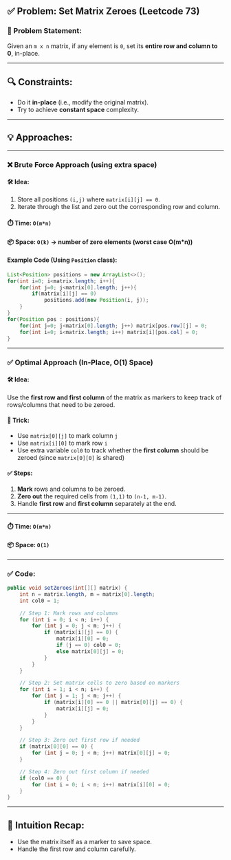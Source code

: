 ## ✅ Problem: Set Matrix Zeroes (Leetcode 73)

### 🧠 Problem Statement:
Given an `m x n` matrix, if any element is `0`, set its **entire row and column to 0**, in-place.

---

## 🔍 Constraints:
- Do it **in-place** (i.e., modify the original matrix).
- Try to achieve **constant space** complexity.

---

## 💡 Approaches:

---

### ❌ Brute Force Approach (using extra space)

#### 🛠️ Idea:
1. Store all positions `(i,j)` where `matrix[i][j] == 0`.
2. Iterate through the list and zero out the corresponding row and column.

#### ⏱️ Time: `O(m*n)`  
#### 📦 Space: `O(k)` → number of zero elements (worst case O(m*n))

#### Example Code (Using `Position` class):
```java
List<Position> positions = new ArrayList<>();
for(int i=0; i<matrix.length; i++){
    for(int j=0; j<matrix[0].length; j++){
        if(matrix[i][j] == 0)
            positions.add(new Position(i, j));
    }
}
for(Position pos : positions){
    for(int j=0; j<matrix[0].length; j++) matrix[pos.row][j] = 0;
    for(int i=0; i<matrix.length; i++) matrix[i][pos.col] = 0;
}
```

---

### ✅ Optimal Approach (In-Place, O(1) Space)

#### 🛠️ Idea:
Use the **first row and first column** of the matrix as markers to keep track of rows/columns that need to be zeroed.

#### 🔑 Trick:
- Use `matrix[0][j]` to mark column `j`
- Use `matrix[i][0]` to mark row `i`
- Use extra variable `col0` to track whether the **first column** should be zeroed (since `matrix[0][0]` is shared)

#### ✅ Steps:
1. **Mark** rows and columns to be zeroed.
2. **Zero out** the required cells from `(1,1)` to `(n-1, m-1)`.
3. Handle **first row** and **first column** separately at the end.

---

#### ⏱️ Time: `O(m*n)`  
#### 📦 Space: `O(1)`

---

### ✅ Code:
```java
public void setZeroes(int[][] matrix) {
    int n = matrix.length, m = matrix[0].length;
    int col0 = 1;

    // Step 1: Mark rows and columns
    for (int i = 0; i < n; i++) {
        for (int j = 0; j < m; j++) {
            if (matrix[i][j] == 0) {
                matrix[i][0] = 0;
                if (j == 0) col0 = 0;
                else matrix[0][j] = 0;
            }
        }
    }

    // Step 2: Set matrix cells to zero based on markers
    for (int i = 1; i < n; i++) {
        for (int j = 1; j < m; j++) {
            if (matrix[i][0] == 0 || matrix[0][j] == 0) {
                matrix[i][j] = 0;
            }
        }
    }

    // Step 3: Zero out first row if needed
    if (matrix[0][0] == 0) {
        for (int j = 0; j < m; j++) matrix[0][j] = 0;
    }

    // Step 4: Zero out first column if needed
    if (col0 == 0) {
        for (int i = 0; i < n; i++) matrix[i][0] = 0;
    }
}
```

---

## 🧠 Intuition Recap:
- Use the matrix itself as a marker to save space.
- Handle the first row and column carefully.
